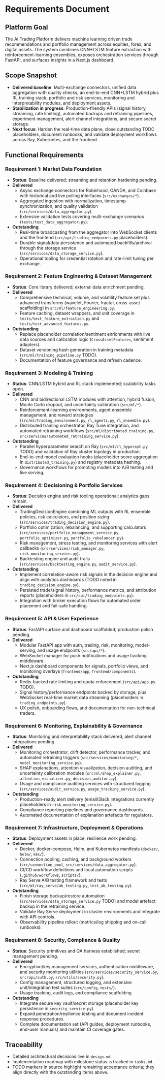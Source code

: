 # Requirements Document

## Platform Goal
The AI Trading Platform delivers machine learning driven trade recommendations and portfolio management across equities, forex, and digital assets. The system combines CNN+LSTM feature extraction with reinforcement-learning ensembles, exposes orchestration services through FastAPI, and surfaces insights in a Next.js dashboard.

## Scope Snapshot
- **Delivered baseline**: Multi-exchange connectors, unified data aggregation with quality checks, an end-to-end CNN+LSTM hybrid plus RL training stack, portfolio and risk services, monitoring and interpretability modules, and deployment assets.
- **Stabilization in progress**: Production-friendly APIs (signal history, streaming, rate limiting), automated backups and retraining pipelines, experiment management, alert channel integrations, and secure secret storage.
- **Next focus**: Harden the real-time data plane, close outstanding TODO placeholders, document runbooks, and validate deployment workflows across Ray, Kubernetes, and the frontend.

## Functional Requirements

### Requirement 1: Market Data Foundation
- **Status**: Baseline delivered; streaming and retention hardening pending.
- **Delivered**
  - Async exchange connectors for Robinhood, OANDA, and Coinbase with historical and live polling interfaces (`src/exchanges/*`).
  - Aggregated ingestion with normalization, timestamp synchronization, and quality validation (`src/services/data_aggregator.py`).
  - Extensive validation tests covering multi-exchange scenarios (`tests/test_data_aggregator.py`).
- **Outstanding**
  - Real-time broadcasting from the aggregator into WebSocket clients and the frontend (`src/api/trading_endpoints.py` placeholders).
  - Durable signal/data persistence and automated backfills/archival through the storage service (`src/services/data_storage_service.py`).
  - Operational tooling for credential rotation and rate-limit tuning per exchange.

### Requirement 2: Feature Engineering & Dataset Management
- **Status**: Core library delivered; external data enrichment pending.
- **Delivered**
  - Comprehensive technical, volume, and volatility feature set plus advanced transforms (wavelet, Fourier, fractal, cross-asset scaffolding) in `src/ml/feature_engineering.py`.
  - Feature caching, dataset wrappers, and unit coverage in `tests/test_feature_extraction.py` and `tests/test_advanced_features.py`.
- **Outstanding**
  - Replace placeholder correlation/sentiment enrichments with live data sources and calibration logic (`CrossAssetFeatures`, sentiment adapters).
  - Dataset versioning hash generation in training metadata (`src/ml/training_pipeline.py` TODO).
  - Documentation of feature governance and refresh cadence.

### Requirement 3: Modeling & Training
- **Status**: CNN/LSTM hybrid and RL stack implemented; scalability tasks open.
- **Delivered**
  - CNN and bidirectional LSTM modules with attention, hybrid fusion, Monte Carlo dropout, and uncertainty calibration (`src/ml/*`).
  - Reinforcement-learning environments, agent ensemble management, and reward strategies (`src/ml/trading_environment.py`, `rl_agents.py`, `rl_ensemble.py`).
  - Distributed training orchestrator, Ray Tune integration, and automated retraining workflows (`src/ml/distributed_training.py`, `src/services/automated_retraining_service.py`).
- **Outstanding**
  - Parallel hyperparameter search on Ray (`src/ml/rl_hyperopt.py` TODO) and validation of Ray cluster topology in production.
  - End-to-end model evaluation hooks (placeholder score aggregation in `distributed_training.py`) and registry metadata hashing.
  - Governance workflows for promoting models into A/B testing and live serving.

### Requirement 4: Decisioning & Portfolio Services
- **Status**: Decision engine and risk tooling operational; analytics gaps remain.
- **Delivered**
  - TradingDecisionEngine combining ML outputs with RL ensemble policies, risk calculators, and position sizing (`src/services/trading_decision_engine.py`).
  - Portfolio optimization, rebalancing, and supporting calculators (`src/services/portfolio_management_service.py`, `portfolio_optimizer.py`, `portfolio_rebalancer.py`).
  - Risk management, stress testing, and monitoring services with alert callbacks (`src/services/risk_manager.py`, `risk_monitoring_service.py`).
  - Backtesting engine and audit trails (`src/services/backtesting_engine.py`, `audit_service.py`).
- **Outstanding**
  - Implement correlation-aware risk signals in the decision engine and align with analytics dashboards (TODO noted in `trading_decision_engine.py`).
  - Persisted trade/signal history, performance metrics, and attribution reports (placeholders in `src/api/trading_endpoints.py`).
  - Integration with broker execution flows for automated order placement and fail-safe handling.

### Requirement 5: API & User Experience
- **Status**: FastAPI surface and dashboard scaffolded; production polish pending.
- **Delivered**
  - Modular FastAPI app with auth, trading, risk, monitoring, model-serving, and usage endpoints (`src/api/*`).
  - WebSocket manager for push notifications and usage tracking middleware.
  - Next.js dashboard components for signals, portfolio views, and monitoring overlays (`frontend/app`, `frontend/components`).
- **Outstanding**
  - Redis-backed rate limiting and quota enforcement (`src/api/app.py` TODO).
  - Signal history/performance endpoints backed by storage, plus WebSocket real-time market data streaming (placeholders in `trading_endpoints.py`).
  - UX polish, onboarding flows, and documentation for non-technical traders.

### Requirement 6: Monitoring, Explainability & Governance
- **Status**: Monitoring and interpretability stack delivered; alert channel integrations pending.
- **Delivered**
  - Monitoring orchestrator, drift detector, performance tracker, and automated retraining triggers (`src/services/monitoring/*`, `model_monitoring_service.py`).
  - SHAP explanations, attention visualization, decision auditing, and uncertainty calibration modules (`src/ml/shap_explainer.py`, `attention_visualizer.py`, `decision_auditor.py`).
  - Usage and compliance auditing services with structured logging (`src/services/audit_service.py`, `usage_tracking_service.py`).
- **Outstanding**
  - Production-ready alert delivery (email/Slack integrations currently placeholders in `risk_monitoring_service.py`).
  - Compliance reporting pipelines and governance dashboards.
  - Automated documentation of explanation artefacts for regulators.

### Requirement 7: Infrastructure, Deployment & Operations
- **Status**: Deployment assets in place; resilience work pending.
- **Delivered**
  - Docker, docker-compose, Helm, and Kubernetes manifests (`docker/`, `helm/`, `k8s/`).
  - Connection pooling, caching, and background workers (`src/connection_pool`, `src/services/data_aggregator.py`).
  - CI/CD workflow definitions and local automation scripts (`.github/workflows`, `scripts/`).
  - Ray Serve A/B testing framework and tests (`src/ml/ray_serve/ab_testing.py`, `test_ab_testing.py`).
- **Outstanding**
  - Finish storage backup/restore automation (`src/services/data_storage_service.py` TODO) and model artefact backup in the retraining service.
  - Validate Ray Serve deployment in cluster environments and integrate with API controls.
  - Observability pipeline rollout (metrics/log shipping and on-call runbooks).

### Requirement 8: Security, Compliance & Quality
- **Status**: Security primitives and QA harness established; secret management pending.
- **Delivered**
  - Encryption/key management services, authentication middleware, and security monitoring utilities (`src/services/security_service.py`, `src/api/auth.py`, `src/utils/security.py`).
  - Config management, structured logging, and extensive unit/integration test suites (`src/config`, `tests/`).
  - Usage tracking, audit logs, and compliance scaffolding.
- **Outstanding**
  - Integrate secure key vault/secret storage (placeholder key persistence in `security_service.py`).
  - Expand penetration/resilience testing and document incident response procedures.
  - Complete documentation set (API guides, deployment runbooks, end-user manuals) and maintain CI coverage gates.

## Traceability
- Detailed architectural decisions live in `design.md`.
- Implementation roadmap with milestone status is tracked in `tasks.md`.
- TODO markers in source highlight remaining acceptance criteria; they align directly with the outstanding items above.
